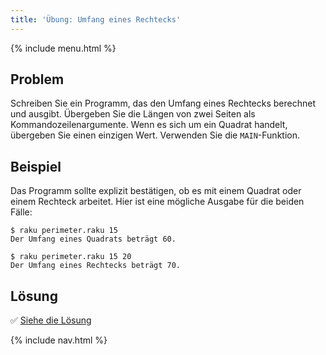 ```yaml
---
title: 'Übung: Umfang eines Rechtecks'
---
```


{% include menu.html %}

## Problem

Schreiben Sie ein Programm, das den Umfang eines Rechtecks berechnet und ausgibt. Übergeben Sie die Längen von zwei Seiten als Kommandozeilenargumente. Wenn es sich um ein Quadrat handelt, übergeben Sie einen einzigen Wert. Verwenden Sie die `MAIN`-Funktion.

## Beispiel

Das Programm sollte explizit bestätigen, ob es mit einem Quadrat oder einem Rechteck arbeitet. Hier ist eine mögliche Ausgabe für die beiden Fälle:

```console
$ raku perimeter.raku 15
Der Umfang eines Quadrats beträgt 60.

$ raku perimeter.raku 15 20
Der Umfang eines Rechtecks beträgt 70.
```

## Lösung

✅ [Siehe die Lösung](solution)

{% include nav.html %}